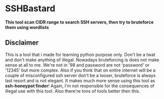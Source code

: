 # SSHBastard
**This tool scan CIDR range to search SSH servers, then try to bruteforce them using wordlists**

## Disclaimer

This is a tool that i made for learning python purpose only. Don't be a twat and don't make anything of illegal. Nowadays bruteforcing is does not make sense at all to me. We're not in '98 and password are not 'password' or '12345' but more complex. Also if you think that on entire internet will be a couple of misconfigured ssh server don't be a looser, bruteforce is always last resort and is not elegant. It makes much more sense using this tool as **ssh-honeypot finder**! Again, I'm not responsible for the consequences of illegal use with this tool. Also there're tons of tools better then this.
